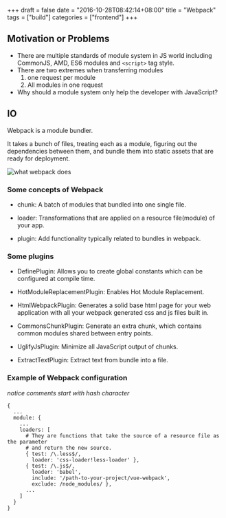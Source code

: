 +++
draft = false
date = "2016-10-28T08:42:14+08:00"
title = "Webpack"
tags = ["build"]
categories = ["frontend"]
+++
## Motivation or Problems
  * There are multiple standards of module system in JS world including CommonJS, AMD, ES6 modules and `<script>` tag style.
  * There are two extremes when transferring modules
    1. one request per module
    2. All modules in one request
  * Why should a module system only help the developer with JavaScript?

## IO
Webpack is a module bundler.

It takes a bunch of files, treating each as a module, figuring out the dependencies between them, and bundle them into static assets that are ready for deployment.

![what webpack does](https://dtinth.github.io/webpack-docs-images/usage/how-it-works.png)

### Some concepts of Webpack
* chunk: A batch of modules that bundled into one single file.

* loader: Transformations that are applied on a resource file(module) of your app.

* plugin: Add functionality typically related to bundles in webpack.

### Some plugins
  * DefinePlugin: Allows you to create global constants which can be configured at compile time.

  * HotModuleReplacementPlugin: Enables Hot Module Replacement.

  * HtmlWebpackPlugin: Generates a solid base html page for your web application with all your webpack generated css and js files built in.

  * CommonsChunkPlugin: Generate an extra chunk, which contains common modules shared between entry points.

  * UglifyJsPlugin: Minimize all JavaScript output of chunks.

  * ExtractTextPlugin: Extract text from bundle into a file.

### Example of Webpack configuration

*notice comments start with hash character*

```
{
  ...
  module: {
    ...
    loaders: [
      # They are functions that take the source of a resource file as the parameter
      # and return the new source.
      { test: /\.less$/,
        loader: 'css-loader!less-loader' },
      { test: /\.js$/,
        loader: 'babel',
        include: '/path-to-your-project/vue-webpack',
        exclude: /node_modules/ },
      ...
    ]
  }
}
```
